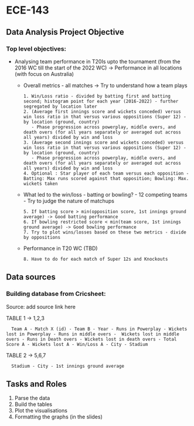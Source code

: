 # ECE-143
## Data Analysis Project Objective
### Top level objectives:
- Analysing team performance in T20Is upto the tournament (from the 2016 WC till the start of the 2022 WC) -> Performance in all locations (with focus on Australia)
   - Overall metrics - all matches -> Try to understand how a team plays
   
         1. Win/Loss ratio - divided by batting first and batting second; histogram point for each year (2016-2022) - further segregated by location later 
         2. (Average first innings score and wickets conceded) versus win loss ratio in that versus various oppositions (Super 12) - by location (ground, country) 
            - Phase progression across powerplay, middle overs, and death overs (for all years separately or averaged out across all years) divided by win and loss 
         3. (Average second innings score and wickets conceded) versus win loss ratio in that versus various oppositions (Super 12) - by location (ground, country) 
            - Phase progression across powerplay, middle overs, and death overs (for all years separately or averaged out across all years) divided by win and loss 
         4. Optional : Star player of each team versus each opposition - Batting: Max runs scored against that opposition; Bowling: Max. wickets taken 
      
   - What led to the win/loss - batting or bowling? - 12 competing teams - Try to judge the nature of matchups  
   
         5. If batting score > min(opposition score, 1st innings ground average) -> Good batting performance   
         6. If bowling restricted score < min(team score, 1st innings ground average) -> Good bowling performance 
         7. Try to plot wins/losses based on these two metrics - divide by oppositions 
         
   - Performance in T20 WC (TBD) 
   
         8. Have to do for each match of Super 12s and Knockouts 
      

## Data sources    

### Building database from Cricsheet:  
   Source:  add source link here

TABLE 1 -> 1,2,3  

      Team A - Match X (id) - Team B - Year - Runs in Powerplay - Wickets lost in Powerplay - Runs in middle overs -  Wickets lost in middle overs - Runs in Death overs - Wickets lost in death overs - Total Score A - Wickets lost A - Win/Loss A - City - Stadium   


TABLE 2 -> 5,6,7  

      Stadium - City - 1st innings ground average  
    
## Tasks and Roles 

1. Parse the data 
2. Build the tables
3. Plot the visualisations
4. Formatting the graphs (in the slides)




